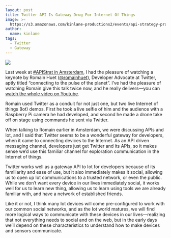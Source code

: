 ```yaml
---
layout: post
title: Twitter API Is Gateway Drug For Internet Of Things
image: >-
  https://s3.amazonaws.com/kinlane-productions2/events/api-strategy-practice-amsterdam-2014/apistrat-romain-huett.jpg
author:
  name: kinlane
tags:
  - Twitter
  - Gateway
---
```

[![](https://s3.amazonaws.com/kinlane-productions2/events/api-strategy-practice-amsterdam-2014/apistrat-romain-huett.jpg)](https://www.youtube.com/watch?v=DkKEZMjFLSQ)

Last week at [#APIStrat in Amsterdam](http://www.apistrategyconference.com/2014Amsterdam/index.php), I had the pleasure of watching a keynote by Romain Huet ([@romainhuet](https://twitter.com/romainhuet)), Developer Advocate at Twitter, aptly titled “connecting to the pulse of the planet”. I’ve had the pleasure of watching Romain give this talk twice now, and he really delivers—you can [watch the whole video on Youtube](https://www.youtube.com/watch?v=DkKEZMjFLSQ).

Romain used Twitter as a conduit for not just one, but two live Internet of things (Iot) demos. First he took a live selfie of him and the audience with a Raspberry Pi camera he had developed, and second he made a drone take off on stage using commands he sent via Twitter.

When talking to Romain earlier in Amsterdam, we were discussing APIs and Iot, and I said that Twitter seems to be a wonderful gateway for developers, when it came to connecting devices to the Internet. As an API driven messaging channel, developers just get Twitter and its APIs, so it makes sense we’d use this familiar channel for exploration communication in the Internet of things.

Twitter works well as a gateway API to Iot for developers because of its familiarity and ease of use, but it also immediately makes it social, allowing us to open up Iot communications to a trusted network, or even the public. While we don’t want every device in our lives immediately social, it works well for us to learn new thing, allowing us to learn using tools we are already familiar with, and have a network of established friends.

Like it or not, I think many Iot devices will come pre-configured to work with our common social networks, and as the Iot world matures, we will find more logical ways to communicate with these devices in our lives—realizing that not everything needs to social and on the web, but in the early days we’ll depend on these characteristics to understand how to make devices and sensors communicate.